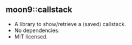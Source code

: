 ## moon9::callstack
- A library to show/retrieve a (saved) callstack.
- No dependencies.
- MIT licensed.
